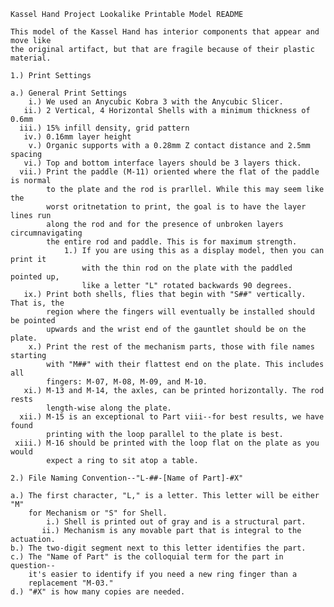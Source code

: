     Kassel Hand Project Lookalike Printable Model README

    This model of the Kassel Hand has interior components that appear and move like 
    the original artifact, but that are fragile because of their plastic material.

    1.) Print Settings

    a.) General Print Settings
        i.) We used an Anycubic Kobra 3 with the Anycubic Slicer.
       ii.) 2 Vertical, 4 Horizontal Shells with a minimum thickness of 0.6mm
      iii.) 15% infill density, grid pattern
       iv.) 0.16mm layer height
        v.) Organic supports with a 0.28mm Z contact distance and 2.5mm spacing
       vi.) Top and bottom interface layers should be 3 layers thick.
      vii.) Print the paddle (M-11) oriented where the flat of the paddle is normal 
            to the plate and the rod is prarllel. While this may seem like the 
            worst oritnetation to print, the goal is to have the layer lines run 
            along the rod and for the presence of unbroken layers circumnavigating 
            the entire rod and paddle. This is for maximum strength.
                1.) If you are using this as a display model, then you can print it 
                    with the thin rod on the plate with the paddled pointed up, 
                    like a letter "L" rotated backwards 90 degrees.
       ix.) Print both shells, flies that begin with "S##" vertically. That is, the 
            region where the fingers will eventually be installed should be pointed 
            upwards and the wrist end of the gauntlet should be on the plate.
        x.) Print the rest of the mechanism parts, those with file names starting 
            with "M##" with their flattest end on the plate. This includes all 
            fingers: M-07, M-08, M-09, and M-10.
       xi.) M-13 and M-14, the axles, can be printed horizontally. The rod rests 
            length-wise along the plate.
      xii.) M-15 is an exceptional to Part viii--for best results, we have found 
            printing with the loop parallel to the plate is best.
     xiii.) M-16 should be printed with the loop flat on the plate as you would 
            expect a ring to sit atop a table.

    2.) File Naming Convention--"L-##-[Name of Part]-#X"
        
    a.) The first character, "L," is a letter. This letter will be either "M" 
        for Mechanism or "S" for Shell.
            i.) Shell is printed out of gray and is a structural part.
           ii.) Mechanism is any movable part that is integral to the actuation.
    b.) The two-digit segment next to this letter identifies the part.
    c.) The "Name of Part" is the colloquial term for the part in question--
        it's easier to identify if you need a new ring finger than a 
        replacement "M-03."
    d.) "#X" is how many copies are needed.
